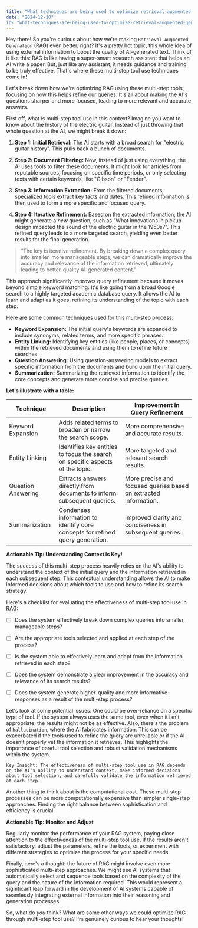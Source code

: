 ```yaml
---
title: "What techniques are being used to optimize retrieval-augmented generation (RAG) through multi-step tool use, and how does this improve query refinement?"
date: "2024-12-10"
id: "what-techniques-are-being-used-to-optimize-retrieval-augmented-generation-rag-through-multi-step-tool-use-and-how-does-this-improve-query-refinement"
---
```


Hey there!  So you're curious about how we're making `Retrieval-Augmented Generation` (RAG) even better, right?  It's a pretty hot topic, this whole idea of using external information to boost the quality of AI-generated text.  Think of it like this:  RAG is like having a super-smart research assistant that helps an AI write a paper.  But, just like any assistant, it needs guidance and training to be truly effective.  That's where these multi-step tool use techniques come in!


Let's break down how we're optimizing RAG using these multi-step tools, focusing on how this helps refine our queries.  It's all about making the AI's questions sharper and more focused, leading to more relevant and accurate answers.


First off, what *is* multi-step tool use in this context?  Imagine you want to know about the history of the electric guitar.  Instead of just throwing that whole question at the AI, we might break it down:


1. **Step 1:  Initial Retrieval:** The AI starts with a broad search for "electric guitar history".  This pulls back a bunch of documents.

2. **Step 2:  Document Filtering:** Now, instead of just using everything, the AI uses tools to filter these documents. It might look for articles from reputable sources, focusing on specific time periods, or only selecting texts with certain keywords, like "Gibson" or "Fender".

3. **Step 3:  Information Extraction:** From the filtered documents, specialized tools extract key facts and dates. This refined information is then used to form a more specific and focused query.

4. **Step 4:  Iterative Refinement:**  Based on the extracted information, the AI might generate a *new* question, such as "What innovations in pickup design impacted the sound of the electric guitar in the 1950s?".  This refined query leads to a more targeted search, yielding even better results for the final generation.


> “The key is iterative refinement.  By breaking down a complex query into smaller, more manageable steps, we can dramatically improve the accuracy and relevance of the information retrieved, ultimately leading to better-quality AI-generated content.”


This approach significantly improves query refinement because it moves beyond simple keyword matching.  It's like going from a broad Google search to a highly targeted academic database query.  It allows the AI to learn and adapt as it goes, refining its understanding of the topic with each step.


Here are some common techniques used for this multi-step process:


* **Keyword Expansion:** The initial query's keywords are expanded to include synonyms, related terms, and more specific phrases.
* **Entity Linking:** Identifying key entities (like people, places, or concepts) within the retrieved documents and using them to refine future searches.
* **Question Answering:**  Using question-answering models to extract specific information from the documents and build upon the initial query.
* **Summarization:** Summarizing the retrieved information to identify the core concepts and generate more concise and precise queries.


**Let's illustrate with a table:**


| Technique           | Description                                                                   | Improvement in Query Refinement                                      |
|--------------------|-------------------------------------------------------------------------------|----------------------------------------------------------------------|
| Keyword Expansion    | Adds related terms to broaden or narrow the search scope.                  | More comprehensive and accurate results.                               |
| Entity Linking      | Identifies key entities to focus the search on specific aspects of the topic. | More targeted and relevant search results.                             |
| Question Answering  | Extracts answers directly from documents to inform subsequent queries.       | More precise and focused queries based on extracted information.        |
| Summarization       | Condenses information to identify core concepts for refined query generation. | Improved clarity and conciseness in subsequent queries.                |



**Actionable Tip:  Understanding Context is Key!**

The success of this multi-step process heavily relies on the AI's ability to understand the context of the initial query and the information retrieved in each subsequent step.  This contextual understanding allows the AI to make informed decisions about which tools to use and how to refine its search strategy.


Here's a checklist for evaluating the effectiveness of multi-step tool use in RAG:


- [ ] Does the system effectively break down complex queries into smaller, manageable steps?
- [ ] Are the appropriate tools selected and applied at each step of the process?
- [ ] Is the system able to effectively learn and adapt from the information retrieved in each step?
- [ ] Does the system demonstrate a clear improvement in the accuracy and relevance of its search results?
- [ ] Does the system generate higher-quality and more informative responses as a result of the multi-step process?


Let's look at some potential issues. One could be over-reliance on a specific type of tool.  If the system always uses the same tool, even when it isn't appropriate, the results might not be as effective.  Also, there's the problem of `hallucination`, where the AI fabricates information.  This can be exacerbated if the tools used to refine the query are unreliable or if the AI doesn't properly vet the information it retrieves.  This highlights the importance of careful tool selection and robust validation mechanisms within the system.


```
Key Insight: The effectiveness of multi-step tool use in RAG depends on the AI's ability to understand context, make informed decisions about tool selection, and carefully validate the information retrieved at each step.
```


Another thing to think about is the computational cost.  These multi-step processes can be more computationally expensive than simpler single-step approaches.  Finding the right balance between sophistication and efficiency is crucial.


**Actionable Tip: Monitor and Adjust**

Regularly monitor the performance of your RAG system, paying close attention to the effectiveness of the multi-step tool use.  If the results aren't satisfactory, adjust the parameters, refine the tools, or experiment with different strategies to optimize the process for your specific needs.


Finally, here's a thought: the future of RAG might involve even more sophisticated multi-step approaches. We might see AI systems that automatically select and sequence tools based on the complexity of the query and the nature of the information required.  This would represent a significant leap forward in the development of AI systems capable of seamlessly integrating external information into their reasoning and generation processes.


So, what do *you* think?  What are some other ways we could optimize RAG through multi-step tool use?  I'm genuinely curious to hear your thoughts!
